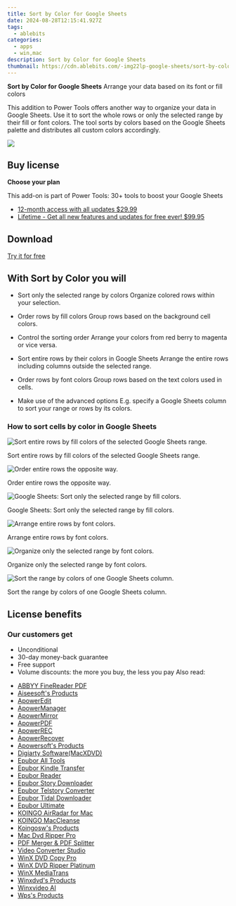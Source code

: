 ```yaml
---
title: Sort by Color for Google Sheets
date: 2024-08-28T12:15:41.927Z
tags: 
  - ablebits
categories: 
  - apps
  - win,mac
description: Sort by Color for Google Sheets
thumbnail: https://cdn.ablebits.com/-img22lp-google-sheets/sort-by-color/header-cover.webp
---
```


**Sort by Color for Google Sheets**
Arrange your data based on its font or fill colors

This addition to Power Tools offers another way to organize your data in Google Sheets. Use it to sort the whole rows or only the selected range by their fill or font colors. The tool sorts by colors based on the Google Sheets palette and distributes all custom colors accordingly.

![](https://cdn.ablebits.com/-img22lp-google-sheets/sort-by-color/header-cover.webp)

## Buy license

**Choose your plan**

This add-on is part of Power Tools: 30+ tools to boost your Google Sheets

- [12-month access with all updates $29.99](https://secure.2checkout.com/order/checkout.php?PRODS=4721564&QTY=1&CART=1&AFFILIATE=108875&CARD=2&DESIGN_TYPE=2&SHORT_FORM=1&COUPON=OOfrPTaftrTRL1&CLEAN_CART=ALL&SRC=website)
- [Lifetime - Get all new features and updates for free ever! $99.95](https://secure.2checkout.com/order/checkout.php?PRODS=4726807&QTY=1&CART=1&AFFILIATE=108875&CARD=2&DESIGN_TYPE=2&SHORT_FORM=1&CLEAN_CART=ALL&SRC=website)

## Download

[Try it for free](https://workspace.google.com/marketplace/app/power_tools/1058867473888)

## With Sort by Color you will

-   Sort only the selected range by colors Organize colored rows within your selection.
-   Order rows by fill colors Group rows based on the background cell colors.
-   Control the sorting order Arrange your colors from red berry to magenta or vice versa.

-   Sort entire rows by their colors in Google Sheets Arrange the entire rows including columns outside the selected range.
-   Order rows by font colors Group rows based on the text colors used in cells.
-   Make use of the advanced options E.g. specify a Google Sheets column to sort your range or rows by its colors.

### How to sort cells by color in Google Sheets


 ![Sort entire rows by fill colors of the selected Google Sheets range.](https://cdn.ablebits.com/-img22lp-google-sheets/sort-by-color/sort-rows-fill-color.png)

Sort entire rows by fill colors of the selected Google Sheets range.

 ![Order entire rows the opposite way.](https://cdn.ablebits.com/-img22lp-google-sheets/sort-by-color/sort-rows-reverse-color.png)

Order entire rows the opposite way.

 ![Google Sheets: Sort only the selected range by fill colors.](https://cdn.ablebits.com/-img22lp-google-sheets/sort-by-color/sort-range-fill-color.png)

Google Sheets: Sort only the selected range by fill colors.

 ![Arrange entire rows by font colors.](https://cdn.ablebits.com/-img22lp-google-sheets/sort-by-color/sort-rows-font-color-reversed.png)

Arrange entire rows by font colors.

 ![Organize only the selected range by font colors.](https://cdn.ablebits.com/-img22lp-google-sheets/sort-by-color/sort-range-font-color.png)

Organize only the selected range by font colors.

 ![Sort the range by colors of one Google Sheets column.](https://cdn.ablebits.com/-img22lp-google-sheets/sort-by-color/advanced-settings.png)

Sort the range by colors of one Google Sheets column.

## License benefits

### Our customers get

- Unconditional
- 30-day money-back guarantee
- Free support
- Volume discounts: the more you buy, the less you pay 
<span class="atpl-alsoreadstyle">Also read:</span>
<div><ul>
<li><a href="https://tools.techidaily.com/abbyy/products/"><u>ABBYY FineReader PDF</u></a></li>
<li><a href="https://tools.techidaily.com/aiseesoft/products/"><u>Aiseesoft's Products</u></a></li>
<li><a href="https://tools.techidaily.com/apowersoft/video-editor/"><u>ApowerEdit</u></a></li>
<li><a href="https://tools.techidaily.com/apowersoft/phone-manager/"><u>ApowerManager</u></a></li>
<li><a href="https://tools.techidaily.com/apowersoft/phone-mirror/"><u>ApowerMirror</u></a></li>
<li><a href="https://tools.techidaily.com/apowersoft/apower-pdf/"><u>ApowerPDF</u></a></li>
<li><a href="https://tools.techidaily.com/apowersoft/record-all-screen/"><u>ApowerREC</u></a></li>
<li><a href="https://tools.techidaily.com/apowersoft/data-recovery/"><u>ApowerRecover</u></a></li>
<li><a href="https://tools.techidaily.com/apowersoft/products/"><u>Apowersoft's Products</u></a></li>
<li><a href="https://tools.techidaily.com/macxdvd/products/"><u>Digiarty Software(MacXDVD)</u></a></li>
<li><a href="https://tools.techidaily.com/epubor/products/"><u>Epubor All Tools</u></a></li>
<li><a href="https://tools.techidaily.com/epubor/transfer/"><u>Epubor Kindle Transfer</u></a></li>
<li><a href="https://tools.techidaily.com/epubor/reader/"><u>Epubor Reader</u></a></li>
<li><a href="https://tools.techidaily.com/epubor/story-downloader/"><u>Epubor Story Downloader</u></a></li>
<li><a href="https://tools.techidaily.com/epubor/telstory-converter/"><u>Epubor Telstory Converter</u></a></li>
<li><a href="https://tools.techidaily.com/epubor/tidal-downloader/"><u>Epubor Tidal Downloader</u></a></li>
<li><a href="https://tools.techidaily.com/epubor/ultimate/"><u>Epubor Ultimate</u></a></li>
<li><a href="https://tools.techidaily.com/koingosw/airradar/"><u>KOINGO AirRadar for Mac</u></a></li>
<li><a href="https://tools.techidaily.com/koingosw/maccleanse/"><u>KOINGO MacCleanse</u></a></li>
<li><a href="https://tools.techidaily.com/koingosw/products/"><u>Koingosw's Products</u></a></li>
<li><a href="https://tools.techidaily.com/macdvdripperpro/products/"><u>Mac Dvd Ripper Pro </u></a></li>
<li><a href="https://tools.techidaily.com/epubor/pdf-splitter-merger/"><u>PDF Merger & PDF Splitter</u></a></li>
<li><a href="https://tools.techidaily.com/apowersoft/video-converter-studio/"><u>Video Converter Studio</u></a></li>
<li><a href="https://tools.techidaily.com/winxdvd/dvd-copy-pro/"><u>WinX DVD Copy Pro</u></a></li>
<li><a href="https://tools.techidaily.com/winxdvd/dvd-ripper-platinum/"><u>WinX DVD Ripper Platinum</u></a></li>
<li><a href="https://tools.techidaily.com/winxdvd/mediatrans/"><u>WinX MediaTrans</u></a></li>
<li><a href="https://tools.techidaily.com/winxdvd/products/"><u>Winxdvd's Products</u></a></li>
<li><a href="https://tools.techidaily.com/winxdvd/winxvideo-ai/"><u>Winxvideo AI</u></a></li>
<li><a href="https://tools.techidaily.com/wps/products/"><u>Wps's Products</u></a></li>
</ul></div>

<ins class="adsbygoogle"
      style="display:block"
      data-ad-client="ca-pub-7571918770474297"
      data-ad-slot="8358498916"
      data-ad-format="auto"
      data-full-width-responsive="true"></ins>
